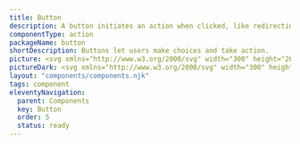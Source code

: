 ```yaml
---
title: Button
description: A button initiates an action when clicked, like redirecting to a new page or submitting a form. It's a key element for interaction and action.
componentType: action
packageName: button
shortDescription: Buttons let users make choices and take action.
picture: <svg xmlns="http://www.w3.org/2000/svg" width="300" height="200" fill="none" aria-labelledby="buttonTitle buttonDesc" role="img"><title id="buttonTitle">Illustration of button component.</title><desc id="buttonDesc">An illustrated button component representing button component card.</desc><path fill="#36F" d="M216.269 77H83.7313c-1.5694 0-2.8417 1.2723-2.8417 2.8417v40.3163c0 1.57 1.2723 2.842 2.8417 2.842H216.269c1.569 0 2.842-1.272 2.842-2.842V79.8417c0-1.5694-1.273-2.8417-2.842-2.8417Z"/><path fill="#F4F4F4" d="M119.075 108.5V93.3792h4.495c1.029 0 1.928.1228 2.697.3687.783.2459 1.39.6377 1.821 1.1755.445.5379.668 1.2524.668 2.1437 0 .753-.192 1.4368-.576 2.0515-.369.5992-.914 1.0144-1.637 1.2444v.093c.907.169 1.645.553 2.213 1.152.584.599.876 1.421.876 2.466 0 .984-.246 1.806-.738 2.467-.476.661-1.144 1.152-2.005 1.475-.86.323-1.859.484-2.996.484h-4.818Zm1.913-8.6898h2.236c1.291 0 2.221-.223 2.789-.6686.569-.4456.853-1.0526.853-1.8209 0-.876-.3-1.4983-.899-1.8671-.584-.3688-1.467-.5532-2.651-.5532h-2.328v4.9098Zm0 7.1688h2.628c1.306 0 2.32-.238 3.043-.715.722-.492 1.083-1.245 1.083-2.259 0-.937-.361-1.621-1.083-2.051-.707-.446-1.721-.669-3.043-.669h-2.628v5.694Zm14.727 1.798c-1.183 0-2.052-.369-2.605-1.107-.553-.753-.83-1.844-.83-3.273v-7.0994h1.913v6.8464c0 1.044.162 1.805.485 2.281.338.477.875.715 1.613.715.584 0 1.099-.146 1.544-.438.461-.307.953-.791 1.476-1.452v-7.9524h1.89V108.5h-1.568l-.161-1.752h-.069c-.523.615-1.076 1.107-1.66 1.475-.584.369-1.26.554-2.028.554Zm12.791 0c-1.198 0-2.036-.346-2.512-1.038-.461-.691-.692-1.59-.692-2.697v-6.2001h-1.659v-1.4291l1.752-.1152.23-3.1348h1.59v3.1348h3.02v1.5443h-3.02v6.2241c0 .691.123 1.229.369 1.613.261.369.715.553 1.36.553.2 0 .415-.03.646-.092.23-.077.438-.146.622-.207l.369 1.429c-.308.107-.646.199-1.014.276-.354.092-.707.139-1.061.139Zm7.338 0c-1.198 0-2.036-.346-2.512-1.038-.461-.691-.692-1.59-.692-2.697v-6.2001h-1.659v-1.4291l1.752-.1152.23-3.1348h1.591v3.1348h3.019v1.5443h-3.019v6.2241c0 .691.123 1.229.368 1.613.262.369.715.553 1.36.553.2 0 .415-.03.646-.092.23-.077.438-.146.622-.207l.369 1.429c-.307.107-.645.199-1.014.276-.354.092-.707.139-1.061.139Zm8.303 0c-.906 0-1.759-.231-2.558-.692-.784-.461-1.421-1.129-1.913-2.005-.477-.876-.715-1.929-.715-3.158 0-1.26.238-2.328.715-3.2041.492-.876 1.129-1.5444 1.913-2.0054.799-.461 1.652-.6915 2.558-.6915.922 0 1.775.2305 2.559.6915.784.461 1.414 1.1294 1.89 2.0054.492.8761.738 1.9441.738 3.2041 0 1.229-.246 2.282-.738 3.158-.476.876-1.106 1.544-1.89 2.005-.784.461-1.637.692-2.559.692Zm0-1.568c.969 0 1.745-.392 2.329-1.175.599-.799.898-1.837.898-3.112 0-1.291-.299-2.336-.898-3.135-.584-.7991-1.36-1.1986-2.329-1.1986-.952 0-1.728.3995-2.328 1.1986-.599.799-.899 1.844-.899 3.135 0 1.275.3 2.313.899 3.112.6.783 1.376 1.175 2.328 1.175Zm8.137 1.291V97.2976h1.567l.162 1.6135h.069c.538-.5378 1.106-.9835 1.706-1.3369.599-.3688 1.283-.5532 2.051-.5532 1.183 0 2.044.3765 2.582 1.1294.553.7376.829 1.821.829 3.2506v7.099h-1.89v-6.846c0-1.045-.169-1.8055-.507-2.2819-.338-.4764-.876-.7146-1.613-.7146-.569 0-1.084.146-1.545.438-.445.292-.952.7222-1.521 1.2905v8.114h-1.89Z"/><path stroke="#36F" stroke-width="2" d="M216.269 77H83.7313c-1.5694 0-2.8417 1.2723-2.8417 2.8417v40.3163c0 1.57 1.2723 2.842 2.8417 2.842H216.269c1.569 0 2.842-1.272 2.842-2.842V79.8417c0-1.5694-1.273-2.8417-2.842-2.8417Z"/></svg>
pictureDark: <svg xmlns="http://www.w3.org/2000/svg" width="300" height="200" fill="none" aria-labelledby="buttonDarkTitle buttonDarkDesc" role="img"><title id="buttonDarkTitle">Illustration of button component.</title><desc id="buttonDarkDesc">An illustrated button component representing button component card.</desc><path fill="#5985FF" d="M216.269 77H83.7313c-1.5694 0-2.8417 1.2723-2.8417 2.8417v40.3163c0 1.57 1.2723 2.842 2.8417 2.842H216.269c1.569 0 2.842-1.272 2.842-2.842V79.8417c0-1.5694-1.273-2.8417-2.842-2.8417Z"/><path fill="#222" d="M119.075 108.5V93.3792h4.495c1.029 0 1.928.1228 2.697.3687.783.2459 1.39.6377 1.821 1.1755.445.5379.668 1.2524.668 2.1437 0 .753-.192 1.4368-.576 2.0515-.369.5992-.914 1.0144-1.637 1.2444v.093c.907.169 1.645.553 2.213 1.152.584.599.876 1.421.876 2.466 0 .984-.246 1.806-.738 2.467-.476.661-1.144 1.152-2.005 1.475-.86.323-1.859.484-2.996.484h-4.818Zm1.913-8.6898h2.236c1.291 0 2.221-.223 2.789-.6686.569-.4456.853-1.0526.853-1.8209 0-.876-.3-1.4983-.899-1.8671-.584-.3688-1.467-.5532-2.651-.5532h-2.328v4.9098Zm0 7.1688h2.628c1.306 0 2.32-.238 3.043-.715.722-.492 1.083-1.245 1.083-2.259 0-.937-.361-1.621-1.083-2.051-.707-.446-1.721-.669-3.043-.669h-2.628v5.694Zm14.727 1.798c-1.183 0-2.052-.369-2.605-1.107-.553-.753-.83-1.844-.83-3.273v-7.0994h1.913v6.8464c0 1.044.162 1.805.485 2.281.338.477.875.715 1.613.715.584 0 1.099-.146 1.544-.438.461-.307.953-.791 1.476-1.452v-7.9524h1.89V108.5h-1.568l-.161-1.752h-.069c-.523.615-1.076 1.107-1.66 1.475-.584.369-1.26.554-2.028.554Zm12.791 0c-1.198 0-2.036-.346-2.512-1.038-.461-.691-.692-1.59-.692-2.697v-6.2001h-1.659v-1.4291l1.752-.1152.23-3.1348h1.59v3.1348h3.02v1.5443h-3.02v6.2241c0 .691.123 1.229.369 1.613.261.369.715.553 1.36.553.2 0 .415-.03.646-.092.23-.077.438-.146.622-.207l.369 1.429c-.308.107-.646.199-1.014.276-.354.092-.707.139-1.061.139Zm7.338 0c-1.198 0-2.036-.346-2.512-1.038-.461-.691-.692-1.59-.692-2.697v-6.2001h-1.659v-1.4291l1.752-.1152.23-3.1348h1.591v3.1348h3.019v1.5443h-3.019v6.2241c0 .691.123 1.229.368 1.613.262.369.715.553 1.36.553.2 0 .415-.03.646-.092.23-.077.438-.146.622-.207l.369 1.429c-.307.107-.645.199-1.014.276-.354.092-.707.139-1.061.139Zm8.303 0c-.906 0-1.759-.231-2.558-.692-.784-.461-1.421-1.129-1.913-2.005-.477-.876-.715-1.929-.715-3.158 0-1.26.238-2.328.715-3.2041.492-.876 1.129-1.5444 1.913-2.0054.799-.461 1.652-.6915 2.558-.6915.922 0 1.775.2305 2.559.6915.784.461 1.414 1.1294 1.89 2.0054.492.8761.738 1.9441.738 3.2041 0 1.229-.246 2.282-.738 3.158-.476.876-1.106 1.544-1.89 2.005-.784.461-1.637.692-2.559.692Zm0-1.568c.969 0 1.745-.392 2.329-1.175.599-.799.898-1.837.898-3.112 0-1.291-.299-2.336-.898-3.135-.584-.7991-1.36-1.1986-2.329-1.1986-.952 0-1.728.3995-2.328 1.1986-.599.799-.899 1.844-.899 3.135 0 1.275.3 2.313.899 3.112.6.783 1.376 1.175 2.328 1.175Zm8.137 1.291V97.2976h1.567l.162 1.6135h.069c.538-.5378 1.106-.9835 1.706-1.3369.599-.3688 1.283-.5532 2.051-.5532 1.183 0 2.044.3765 2.582 1.1294.553.7376.829 1.821.829 3.2506v7.099h-1.89v-6.846c0-1.045-.169-1.8055-.507-2.2819-.338-.4764-.876-.7146-1.613-.7146-.569 0-1.084.146-1.545.438-.445.292-.952.7222-1.521 1.2905v8.114h-1.89Z"/><path stroke="#5985FF" stroke-width="2" d="M216.269 77H83.7313c-1.5694 0-2.8417 1.2723-2.8417 2.8417v40.3163c0 1.57 1.2723 2.842 2.8417 2.842H216.269c1.569 0 2.842-1.272 2.842-2.842V79.8417c0-1.5694-1.273-2.8417-2.842-2.8417Z"/></svg>
layout: "components/components.njk"
tags: component
eleventyNavigation:
  parent: Components
  key: Button
  order: 5
  status: ready
---
```

